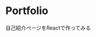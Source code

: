 # Portfolio
自己紹介ページをReactで作ってみる
<!--
<a href="https://www.figma.com/file/bff8IF6FfxADxPlUIPXxuR/portfolio?type=design&mode=design&t=70FN13BdajTvcYOf-1">UI設計</a>
<a href="https://www.figma.com/file/10aAC6CQDp61ucVZVxm0sg/Untitled?type=whiteboard&t=70FN13BdajTvcYOf-0">システム設計</a>
-->
